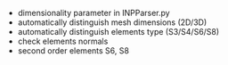 - dimensionality parameter in INPParser.py
- automatically distinguish mesh dimensions (2D/3D)
- automatically distinguish elements type (S3/S4/S6/S8)
- check elements normals
- second order elements S6, S8

